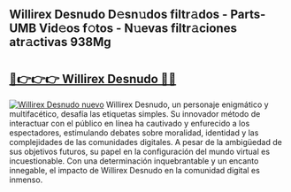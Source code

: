 ## Willirex Desnudo D𝚎sn𝚞dos filtr𝚊dos - Parts-UMB Vid𝚎os f𝚘tos - N𝚞evas filtr𝚊ciones atr𝚊ctivas 938Mg

# <h2><a href="http://mb3ek4.tromn.icu/?c=Willirex+Desnudo">🔗👉👉👉 Willirex Desnudo 🔗🔗</a></h2>

[![Willirex Desnudo nuevo](https://i.imgur.com/pEAQMta.gif)](http://mb3ek4.tromn.icu/?c=Willirex+Desnudo)
Willirex Desnudo, un personaje enigmático y multifacético, desafía las etiquetas simples. Su innovador método de interactuar con el público en línea ha cautivado y enfurecido a los espectadores, estimulando debates sobre moralidad, identidad y las complejidades de las comunidades digitales. A pesar de la ambigüedad de sus objetivos futuros, su papel en la configuración del mundo virtual es incuestionable. Con una determinación inquebrantable y un encanto innegable, el impacto de Willirex Desnudo en la comunidad digital es inmenso.
